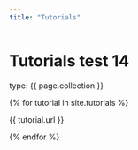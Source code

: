 ```yaml
---
title: "Tutorials"
---
```

# Tutorials test 14

<p>type: {{ page.collection }}</p>
{% for tutorial in site.tutorials %}
  <p>{{ tutorial.url }}</p>
{% endfor %}
